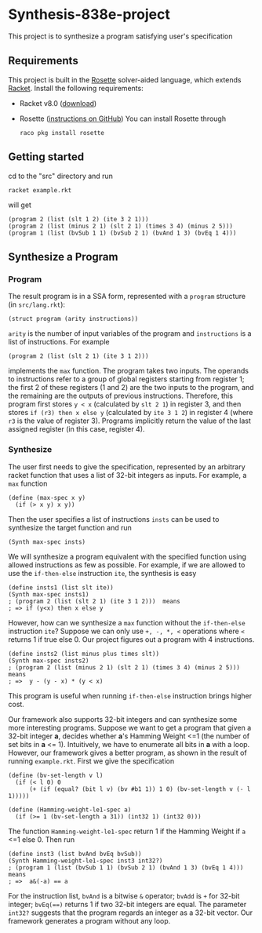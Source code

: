 # Synthesis-838e-project

This project is to synthesize a program satisfying user's specification

## Requirements
This project is built in the [Rosette](http://homes.cs.washington.edu/~emina/rosette/) solver-aided language, which extends [Racket](http://racket-lang.org). Install the following requirements:

* Racket v8.0 ([download](http://download.racket-lang.org))
* Rosette ([instructions on GitHub](https://github.com/emina/rosette))
  You can install Rosette through

  ```
  raco pkg install rosette
    ```

## Getting started
cd to the "src" directory and run
```
racket example.rkt
```
will get
```racket
(program 2 (list (slt 1 2) (ite 3 2 1)))
(program 2 (list (minus 2 1) (slt 2 1) (times 3 4) (minus 2 5)))
(program 1 (list (bvSub 1 1) (bvSub 2 1) (bvAnd 1 3) (bvEq 1 4)))
```

## Synthesize a Program

### Program

The result program is in a SSA form, represented with a `program` structure (in `src/lang.rkt`):

```
(struct program (arity instructions))
```
`arity` is the number of input variables of the program and `instructions` is a list of instructions. For example

```racket
(program 2 (list (slt 2 1) (ite 3 1 2)))
```
implements the `max` function. The program takes two inputs. The operands to instructions refer to a group of global registers starting from register 1; the first 2 of these registers (1 and 2) are the two inputs to the program, and the remaining are the outputs of previous instructions. Therefore, this program first stores `y < x` (calculated by `slt 2 1`) in register 3, and then stores `if (r3) then x else y` (calculated by  `ite 3 1 2`) in register 4 (where `r3` is the value of register 3). Programs implicitly return the value of the last assigned register (in this case, register 4).

### Synthesize

The user first needs to give the specification, represented by an arbitrary racket function that uses a list of 32-bit integers as inputs. For example, a `max` function
```
(define (max-spec x y)
  (if (> x y) x y))
```
Then the user specifies a list of instructions `insts` can be used to synthesize the target function and run
```
(Synth max-spec insts)
```
We will synthesize a program equivalent with the specified function using allowed instructions as few as possible. For example, if we are allowed to use the `if-then-else` instruction `ite`, the synthesis is easy

```racket
(define insts1 (list slt ite))
(Synth max-spec insts1)
; (program 2 (list (slt 2 1) (ite 3 1 2)))  means
; => if (y<x) then x else y
```
However, how can we synthesize a `max` function without the `if-then-else` instruction `ite`? Suppose we can only use `+, -, *, <` operations where `<` returns 1 if true else 0. Our project figures out a program with 4 instructions.
```racket
(define insts2 (list minus plus times slt))
(Synth max-spec insts2)
; (program 2 (list (minus 2 1) (slt 2 1) (times 3 4) (minus 2 5)))    means
; =>  y - (y - x) * (y < x)
```
This program is useful when running `if-then-else` instruction brings higher cost.

Our framework also supports 32-bit integers and can synthesize some more interesting programs. Suppose we want to get a program that given a 32-bit integer **a**, decides whether **a**'s Hamming Weight <=1 (the number of set bits in **a** <= 1). Intuitively, we have to enumerate all bits in **a** with a loop. However, our framework gives a better program, as shown in the result of running `example.rkt`.
First we give the specification

```racket
(define (bv-set-length v l)
  (if (< l 0) 0
      (+ (if (equal? (bit l v) (bv #b1 1)) 1 0) (bv-set-length v (- l 1)))))

(define (Hamming-weight-le1-spec a)
  (if (>= 1 (bv-set-length a 31)) (int32 1) (int32 0)))
```
The function `Hamming-weight-le1-spec` return 1 if the Hamming Weight if `a` <=1 else 0. Then run
```racket
(define inst3 (list bvAnd bvEq bvSub))
(Synth Hamming-weight-le1-spec inst3 int32?)
; (program 1 (list (bvSub 1 1) (bvSub 2 1) (bvAnd 1 3) (bvEq 1 4)))   means
; =>  a&(-a) == a
```
For the instruction list, `bvAnd` is a bitwise `&` operator; `bvAdd` is `+` for 32-bit integer; `bvEq(==)` returns 1 if two 32-bit integers are equal. The parameter `int32?` suggests that the program regards an integer as a 32-bit vector. Our framework generates a program without any loop.